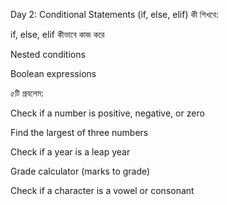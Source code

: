 Day 2: Conditional Statements (if, else, elif)
কী শিখবে:

if, else, elif কীভাবে কাজ করে

Nested conditions

Boolean expressions

৫টি প্রবলেম:

Check if a number is positive, negative, or zero

Find the largest of three numbers

Check if a year is a leap year

Grade calculator (marks to grade)

Check if a character is a vowel or consonant
